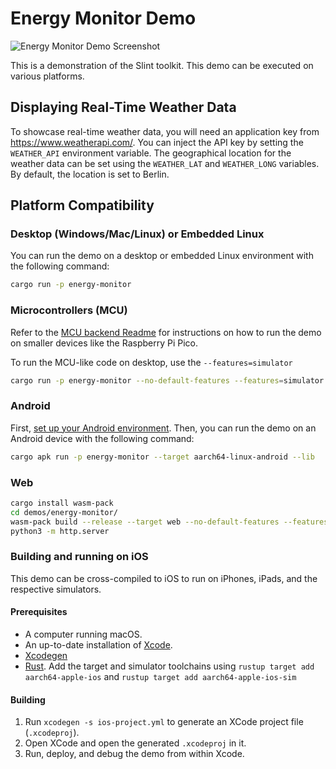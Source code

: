 <!-- Copyright © SixtyFPS GmbH <info@slint.dev> ; SPDX-License-Identifier: MIT -->
# Energy Monitor Demo

![Energy Monitor Demo Screenshot](https://slint.dev/resources/energy-monitor-screenshot.png "Energy Monitor")

This is a demonstration of the Slint toolkit. This demo can be executed on various platforms.

## Displaying Real-Time Weather Data

To showcase real-time weather data, you will need an application key from https://www.weatherapi.com/. You can inject the API key by setting the `WEATHER_API` environment variable. The geographical location for the weather data can be set using the `WEATHER_LAT` and `WEATHER_LONG` variables. By default, the location is set to Berlin.

## Platform Compatibility

### Desktop (Windows/Mac/Linux) or Embedded Linux

You can run the demo on a desktop or embedded Linux environment with the following command:
```sh
cargo run -p energy-monitor
```

### Microcontrollers (MCU)

Refer to the [MCU backend Readme](../../examples/mcu-board-support) for instructions on how to run the demo on smaller devices like the Raspberry Pi Pico.

To run the MCU-like code on desktop, use the `--features=simulator`

```sh
cargo run -p energy-monitor --no-default-features --features=simulator --release
```

### Android

First, [set up your Android environment](https://slint.dev/snapshots/master/docs/rust/slint/android/#building-and-deploying).
Then, you can run the demo on an Android device with the following command:

```sh
cargo apk run -p energy-monitor --target aarch64-linux-android --lib
```

### Web

```sh
cargo install wasm-pack
cd demos/energy-monitor/
wasm-pack build --release --target web --no-default-features --features slint/default,chrono
python3 -m http.server
```

### Building and running on iOS

This demo can be cross-compiled to iOS to run on iPhones, iPads, and the respective simulators.

#### Prerequisites

 - A computer running macOS.
 - An up-to-date installation of [Xcode](https://developer.apple.com/xcode/).
 - [Xcodegen](https://github.com/yonaskolb/XcodeGen?tab=readme-ov-file#installing)
 - [Rust](https://rustup.rs). Add the target and simulator toolchains using `rustup target add aarch64-apple-ios` and `rustup target add aarch64-apple-ios-sim`

#### Building

1. Run `xcodegen -s ios-project.yml` to generate an XCode project file (`.xcodeproj`).
2. Open XCode and open the generated `.xcodeproj` in it.
3. Run, deploy, and debug the demo from within Xcode.

